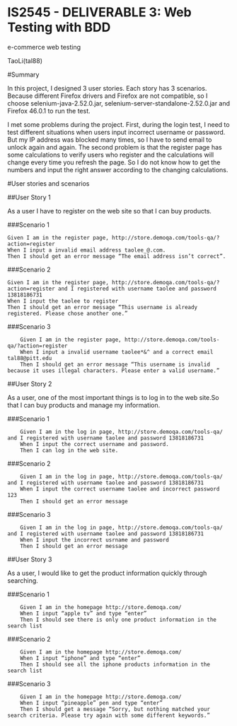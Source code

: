 IS2545 - DELIVERABLE 3: Web Testing with BDD
==
e-commerce web testing

TaoLi(tal88)

#Summary


In this project, I designed 3 user stories. Each story has 3 scenarios. Because different Firefox drivers and Firefox are not compatible, so I choose selenium-java-2.52.0.jar, selenium-server-standalone-2.52.0.jar and Firefox 46.0.1 to run the test.

I met some problems during the project. First, during the login test, I need to test different situations when users input incorrect username or password. But my IP address was blocked many times, so I have to send email to unlock again and again. The second problem is that the register page has some calculations to verify users who register and the calculations will change every time you refresh the page. So I do not know how to get the numbers and input the right answer according to the changing calculations.

#User stories and scenarios

##User Story 1

As a user I have to register on the web site so that I can buy products.

###Scenario 1

    Given I am in the register page, http://store.demoqa.com/tools-qa/?action=register
    When I input a invalid email address taolee_@.com.
    Then I should get an error message “The email address isn’t correct”.


###Scenario 2

    Given I am in the register page, http://store.demoqa.com/tools-qa/?action=register and I registered with username taolee and password 13818186731
    When I input the taolee to register
    Then I should get an error message “This username is already registered. Please chose another one.”

###Scenario 3

        Given I am in the register page, http://store.demoqa.com/tools-qa/?action=register
        When I input a invalid username taolee*&^ and a correct email tal88@pitt.edu
        Then I should get an error message “This username is invalid because it uses illegal characters. Please enter a valid username.” 


##User Story 2

As a user, one of the most important things is to log in to the web site.So that I can buy products and manage my information.

###Scenario 1

        Given I am in the log in page, http://store.demoqa.com/tools-qa/ and I registered with username taolee and password 13818186731
        When I input the correct username and password.
        Then I can log in the web site.

###Scenario 2

        Given I am in the log in page, http://store.demoqa.com/tools-qa/ and I registered with username taolee and password 13818186731
        When I input the correct username taolee and incorrect password 123
        Then I should get an error message


###Scenario 3

        Given I am in the log in page, http://store.demoqa.com/tools-qa/ and I registered with username taolee and password 13818186731
        When I input the incorrect usrname and password
        Then I should get an error message


##User Story 3

As a user, I would like to get the product information quickly through searching.

###Scenario 1

        Given I am in the homepage http://store.demoqa.com/
        When I input “apple tv” and type “enter”
        Then I should see there is only one product information in the search list


###Scenario 2

        Given I am in the homepage http://store.demoqa.com/
        When I input “iphone” and type “enter”
        Then I should see all the iphone products information in the search list


###Scenario 3

        Given I am in the homepage http://store.demoqa.com/
        When I input “pineapple” pen and type “enter”
        Then I should get a message “Sorry, but nothing matched your search criteria. Please try again with some different keywords.”


